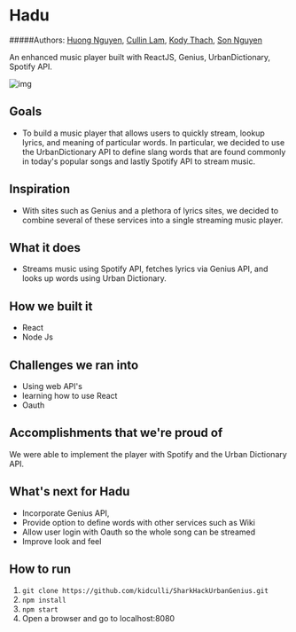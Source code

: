 # Hadu 

#####Authors: [Huong Nguyen](https://github.com/huongng), [Cullin Lam](https://github.com/kidculli), [Kody Thach](https://github.com/kodycode), [Son Nguyen](https://github.com/sunmaximus)

An enhanced music player built with ReactJS, Genius, UrbanDictionary, Spotify API.

![img](http://challengepost-s3-challengepost.netdna-ssl.com/photos/production/software_photos/000/417/561/datas/gallery.jpg)


## Goals
- To build a music player that allows users to quickly stream, lookup lyrics, and meaning of particular words. In particular, we decided to use the UrbanDictionary API to define slang words that are found commonly in today's popular songs and lastly Spotify API to stream music.

## Inspiration
- With sites such as Genius and a plethora of lyrics sites, we decided to combine several of these services into a single streaming music player. 

## What it does
- Streams music using Spotify API, fetches lyrics via Genius API, and looks up words using Urban Dictionary. 

## How we built it
  * React
  * Node Js 

## Challenges we ran into
  * Using web API's 
  * learning how to use React 
  * Oauth 

## Accomplishments that we're proud of
We were able to implement the player with Spotify and the Urban Dictionary API. 

## What's next for Hadu
* Incorporate Genius API, 
* Provide option to define words with other services such as Wiki
* Allow user login with Oauth so the whole song can be streamed
* Improve look and feel 

## How to run 

1. ```git clone https://github.com/kidculli/SharkHackUrbanGenius.git```
2. ```npm install ```
3. ```npm start ```
4. Open a browser and go to localhost:8080

